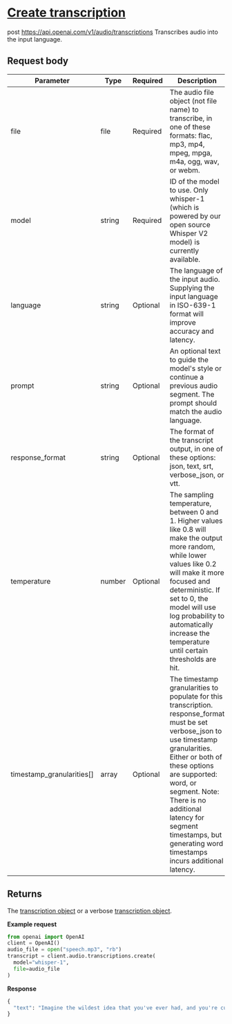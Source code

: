 # [Create transcription](/docs/api-reference/audio/createTranscription)
post https://api.openai.com/v1/audio/transcriptions 
Transcribes audio into the input language. 
## Request body 
| Parameter | Type   | Required | Description|
| --- | --- | --- | --- |
| file | file | Required | The audio file object (not file name) to transcribe, in one of                   these formats: flac, mp3, mp4, mpeg, mpga, m4a, ogg, wav, or                   webm.| 
| model | string | Required | ID of the model to use. Only whisper-1 (which is                   powered by our open source Whisper V2 model) is currently                   available.| 
| language | string | Optional | The language of the input audio. Supplying the input language                   in                   ISO-639-1                   format will improve accuracy and latency.| 
| prompt | string | Optional | An optional text to guide the model's style or continue a                   previous audio segment. The                   prompt                   should match the audio language.| 
| response_format | string | Optional | The format of the transcript output, in one of these options:                   json, text, srt,                   verbose_json, or vtt.| 
| temperature | number | Optional | The sampling temperature, between 0 and 1. Higher values like                   0.8 will make the output more random, while lower values like                   0.2 will make it more focused and deterministic. If set to 0,                   the model will use                   log probability                   to automatically increase the temperature until certain                   thresholds are hit.| 
| timestamp_granularities[] | array | Optional | The timestamp granularities to populate for this                   transcription. response_format must be set                   verbose_json to use timestamp granularities.                   Either or both of these options are supported:                   word, or segment. Note: There is no                   additional latency for segment timestamps, but generating word                   timestamps incurs additional latency.| 
## Returns 
The
                [transcription object](/docs/api-reference/audio/json-object)
                or a
                verbose [transcription object](/docs/api-reference/audio/json-object). 

**Example request**
```python
from openai import OpenAI
client = OpenAI()
audio_file = open("speech.mp3", "rb")
transcript = client.audio.transcriptions.create(
  model="whisper-1",
  file=audio_file
)
```

**Response**
```python
{
  "text": "Imagine the wildest idea that you've ever had, and you're curious about how it might scale to something that's a 100, a 1,000 times bigger. This is a place where you can get to do that."
}
```
